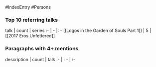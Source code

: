 #IndexEntry #Persons

### Top 10 referring talks
talk | count | series
:- | - |: -
[[Logos in the Garden of Souls Part 1]] | 5 | [[2017 Eros Unfettered]]

### Paragraphs with 4+ mentions
description | count | talk
:- | : - | :-

